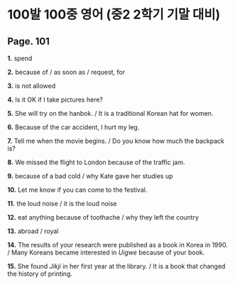 # 100발 100중 영어 (중2 2학기 기말 대비)
## Page. 101
**1.** spend

**2.** because of / as soon as / request, for

**3.** is not allowed

**4.** Is it OK if I take pictures here?

**5.** She will try on the hanbok. / It is a traditional Korean hat for women.

**6.** Because of the car accident, I hurt my leg.

**7.** Tell me when the movie begins. / Do you know how much the backpack is?

**8.** We missed the flight to London because of the traffic jam.

**9.** because of a bad cold / why Kate gave her studies up

**10.** Let me know if you can come to the festival.

**11.** the loud noise / it is the loud noise

**12.** eat anything because of toothache / why they left the country

**13.** abroad / royal

**14.** The results of your research were published as a book in Korea in 1990. / Many Koreans became interested in _Uigwe_ because of your book.

**15.** She found _Jikji_ in her first year at the library. / It is a book that changed the history of printing.
